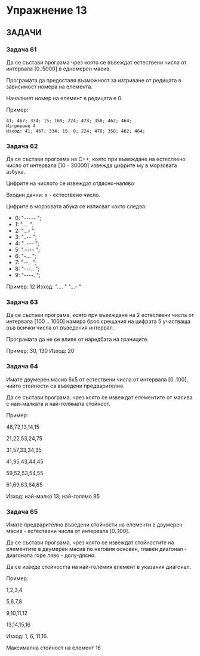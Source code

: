 # Упражнение 13
## ЗАДАЧИ

### Задача 61
  Да се състави програма чрез която се въвеждат естествени числа от интервала [0..5000] в едномерен масив. 
  
  Програмата да предоставя възможност за изтриване от редицата в зависимост номера на елемента. 
  
  Началният номер на елемент в редицата е 0. 
  
  Пример: 
  
    41; 467; 334; 15; 169; 224; 478; 358; 462; 464; 
    Изтриване 4
    Изход: 41; 467; 334; 15; 0; 224; 478; 358; 462; 464; 

### Задача 62
  Да се състави програма на C++, която при въвеждане на естествено число от интервала [10 - 30000] извежда цифрите му в морзовата азбука.
  
  Цифрите на числото се извеждат отдясно-наляво
  
  Входни данни: х - естествено число. 
  
  Цифрите в морзовата абука се изписват както следва: 
  
  * 0: "----- ";
  * 1: ".... "; 
  * 2: "...- "; 
  * 3: "..-- "; 
  * 4: "..--- "; 
  * 5: ".---- "; 
  * 6: "-... "; 
  * 7: "--.. ";
  * 8: "---.. "; 
  * 9: "----. ";
  
  Пример: 12 Изход: ".... " "...- "  
  
### Задача 63
   Да се състави програма, която при въвеждане на 2 естествени числа от интервала [100 .. 1000] намира броя срещания на цифрата 5 
   участваща във всички числа от въведения интервал..
   
   Програмата да не се влияе от наредбата на границите.

Пример: 30, 130 Изход: 20`
   
### Задача 64
  Имате двумерен масив 6х5 от естествени числа от интервала [0..100], чийто стойности са въведени предварително. 
  
  Да се състави програма, чрез която се извеждат елементите от масива с най-малката и най-голямата стойност. 
  
  Пример:
  
  48,72,13,14,15
  
  21,22,53,24,75
  
  31,57,33,34,35
  
  41,95,43,44,45
  
  59,52,53,54,55
  
  61,69,63,64,65
  
  Изход: най-малко 13; най-голямо 95

### Задача 65
  Имате предварително въведени стойности на елементи в двумерен масив - естествени числа от интервала [0..100].
  
  Да се състави програма, чрез която се извеждат стойностите на елементите в двумерен масив по неговия основен, главен диагонал - диагонала горе
  ляво - долу-дясно.

  Да се изведе стойността на най-големия елемент в
  указания диагонал. 
  
  Пример:
  
  1,2,3,4
  
  5,6,7,8
  
  9,10,11,12
  
  13,14,15,16
  
  Изход: 1, 6, 11,16.
  
  Максимална стойност на елемент 16

